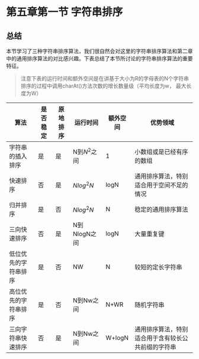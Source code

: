 # 第五章第一节 字符串排序

## 总结

本节学习了三种字符串排序算法，我们很自然会对这里的字符串排序算法和第二章中的通用排序算法的对比感兴趣。下表总结了本节所讨论的字符串排序算法的重要特征。

> 注意下表的运行时间和额外空间是在讲基于大小为R的字母表的N个字符串排序的过程中调用charAt()方法次数的增长数量级（平均长度为w， 最大长度为W）

| 算法                 | 是否稳定 | 原地排序 | 运行时间       | 额外空间 | 优势领域                                           |
| -------------------- | -------- | -------- | -------------- | -------- | -------------------------------------------------- |
| 字符串的插入排序     | 是       | 是       | N到$N^{2}$之间 | 1        | 小数组或是已经有序的数组                           |
| 快速排序             | 否       | 是       | $Nlog^{2}N$    | logN     | 通用排序算法，特别适合用于空间不足的情况           |
| 归并排序             | 是       | 否       | $Nlog^{2}N$    | N        | 稳定的通用排序算法                                 |
| 三向快速排序         | 否       | 是       | N到NlogN之间   | logN     | 大量重复键                                         |
| 低位优先的字符串排序 | 是       | 否       | NW             | N        | 较短的定长字符串                                   |
| 高位优先的字符串排序 | 是       | 否       | N到Nw之间      | N+WR     | 随机字符串                                         |
| 三向字符串快速排序   | 否       | 是       | N到Nw之间      | W+logN   | 通用排序算法，特别适合用于含有较长公共前缀的字符串 |

